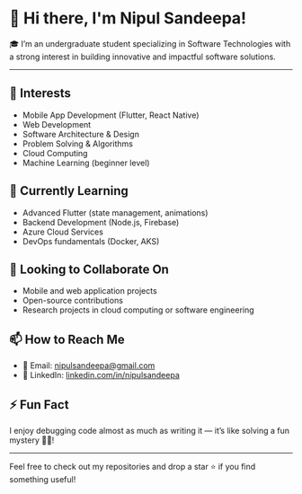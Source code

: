 # 👋 Hi there, I'm Nipul Sandeepa!

🎓 I’m an undergraduate student specializing in Software Technologies with a strong interest in building innovative and impactful software solutions.

---

## 👀 Interests
- Mobile App Development (Flutter, React Native)
- Web Development
- Software Architecture & Design
- Problem Solving & Algorithms
- Cloud Computing
- Machine Learning (beginner level)

## 🌱 Currently Learning
- Advanced Flutter (state management, animations)
- Backend Development (Node.js, Firebase)
- Azure Cloud Services
- DevOps fundamentals (Docker, AKS)

## 💞️ Looking to Collaborate On
- Mobile and web application projects
- Open-source contributions
- Research projects in cloud computing or software engineering

## 📫 How to Reach Me
- 📧 Email: [nipulsandeepa@gmail.com](mailto:nipulsandeepa@gmail.com)
- 💼 LinkedIn: [linkedin.com/in/nipulsandeepa](https://www.linkedin.com/in/nipulsandeepa)


## ⚡ Fun Fact
I enjoy debugging code almost as much as writing it — it’s like solving a fun mystery 🕵️‍♂️!

---

Feel free to check out my repositories and drop a star ⭐ if you find something useful!

<!---
nipulsandeepa/nipulsandeepa is a ✨ special ✨ repository because its `README.md` (this file) appears on your GitHub profile.
You can click the Preview link to take a look at your changes.
--->
